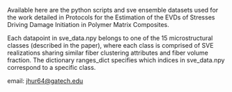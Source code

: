 Available here are the python scripts and sve ensemble datasets used for the work detailed in Protocols for the Estimation of the EVDs of Stresses Driving Damage Initiation in Polymer Matrix Composites.

Each datapoint in sve_data.npy belongs to one of the 15 microstructural classes (described in the paper), where each class is comprised of SVE realizations sharing similar fiber clustering attributes and fiber volume fraction. The dictionary ranges_dict specifies which indices in sve_data.npy correspond to a specific class.

email: jhur64@gatech.edu
